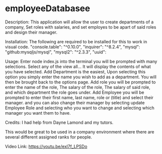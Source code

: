 # employeeDatabasee
Description: This application will allow the user to create departments of a company, Set roles with salaries, and set employes to be apart of said roles and design their manager.

Installation: The following are required to be installed for this to work in visual code.
    "console.table": "^0.10.0",
    "inquirer": "^8.2.4",
    "mysql": "github:mysqljs/mysql",
    "mysql2": "^2.3.3",
    "uuid":

Usage: Enter node index.js into the terminal you will be prompted with many selections.
Select any of the view all... It will display the contents of what you have selected.
Add Department is the easiest, Upon selecting this option you simply enter the name you wish to add as a department. You will then be brought back to the options page.
Add role you will be prompted to enter the name of the role, The salary of the role, The salary of said role, and which department the role goes under.
Add Employee you will be prompted to enter their first name, last name, role or (title) and select their manager.
and you can also change their manager by selecting update Employee Role and selecting who you want to change and selecting which manager you want them to have.

Credits: I had help from Dayne Lamond and my tutors.




This would be great to be used in a company environment where there are several different assigned ranks for people.


Video Link:
https://youtu.be/exl7f_LPSDo
